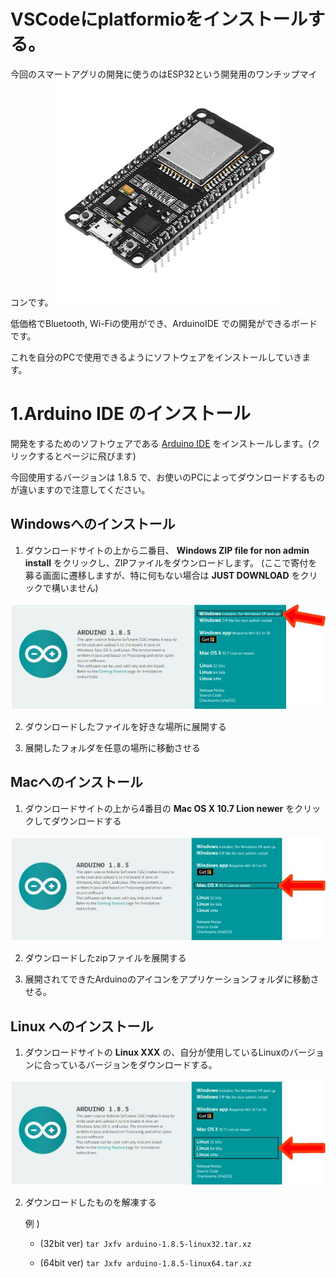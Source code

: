 # VSCodeにplatformioをインストールする。

今回のスマートアグリの開発に使うのはESP32という開発用のワンチップマイコンです。
![ESP32](../pic/install/ESP32.jpeg)

低価格でBluetooth, Wi-Fiの使用ができ、ArduinoIDE での開発ができるボードです。

これを自分のPCで使用できるようにソフトウェアをインストールしていきます。

# 1.Arduino IDE のインストール

開発をするためのソフトウェアである [Arduino IDE](https://www.arduino.cc/en/main/software) をインストールします。(クリックするとページに飛びます)

今回使用するバージョンは 1.8.5 で、お使いのPCによってダウンロードするものが違いますので注意してください。

## Windowsへのインストール
1. ダウンロードサイトの上から二番目、 **Windows ZIP file for non admin install** をクリックし、ZIPファイルをダウンロードします。
(ここで寄付を募る画面に遷移しますが、特に何もない場合は **JUST DOWNLOAD** をクリックで構いません)

<div align="center">

![dl_win](../pic/install/arduino_dl_win.jpeg)

</div>

2. ダウンロードしたファイルを好きな場所に展開する

3. 展開したフォルダを任意の場所に移動させる

## Macへのインストール
1. ダウンロードサイトの上から4番目の **Mac OS X 10.7 Lion newer** をクリックしてダウンロードする

<div align='center'>

![dl_mac](../pic/install/arduino_dl_mac.jpeg)

</div>

2.  ダウンロードしたzipファイルを展開する

3. 展開されてできたArduinoのアイコンをアプリケーションフォルダに移動させる。

## Linux へのインストール
1. ダウンロードサイトの **Linux XXX** の、自分が使用しているLinuxのバージョンに合っているバージョンをダウンロードする。

<div align='center'>

![dl_linux](../pic/install/arduino_dl-linux.jpeg)

</div>

2. ダウンロードしたものを解凍する

    例 )
    - (32bit ver)
    `tar Jxfv arduino-1.8.5-linux32.tar.xz`

    - (64bit ver)
    `tar Jxfv arduino-1.8.5-linux64.tar.xz`

